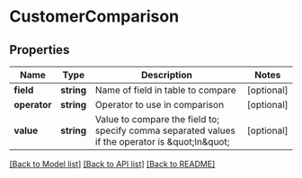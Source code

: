 # CustomerComparison

## Properties
Name | Type | Description | Notes
------------ | ------------- | ------------- | -------------
**field** | **string** | Name of field in table to compare | [optional] 
**operator** | **string** | Operator to use in comparison | [optional] 
**value** | **string** | Value to compare the field to; specify comma separated values if the operator is \&quot;In\&quot; | [optional] 

[[Back to Model list]](../README.md#documentation-for-models) [[Back to API list]](../README.md#documentation-for-api-endpoints) [[Back to README]](../README.md)



